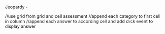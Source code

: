 Jeopardy - 

//use grid from grid and cell assessment
//append each category to first cell in column
//append each answer to according cell and add click event to display answer